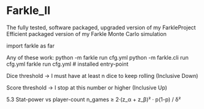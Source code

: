 # Farkle_II
The fully tested, software packaged, upgraded version of my FarkleProject
Efficient packaged version of my Farkle Monte Carlo simulation

import farkle as far

Any of these work:
python -m farkle run cfg.yml
python -m farkle.cli run cfg.yml
farkle run cfg.yml               # installed entry-point


Dice threshold -> I must have at least n dice to keep rolling (Inclusive Down)

Score threshold -> I stop at this number or higher (Inclusive Up)

5.3 Stat-power vs player-count
n_games ≥ 2·(z_α + z_β)² · p(1-p) / δ²
